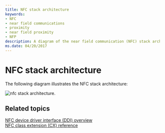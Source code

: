 ```yaml
---
title: NFC stack architecture
keywords:
- NFC
- near field communications
- proximity
- near field proximity
- NFP
description: A diagram of the near field communication (NFC) stack architecture and design.
ms.date: 04/20/2017
---
```


# NFC stack architecture


The following diagram illustrates the NFC stack architecture:

![nfc stack architecture.](images/nfcstackarchitecture.png)

 

 
## Related topics
[NFC device driver interface (DDI) overview](/windows-hardware/drivers/ddi/index)  
[NFC class extension (CX) reference](/windows-hardware/drivers/ddi/index)
